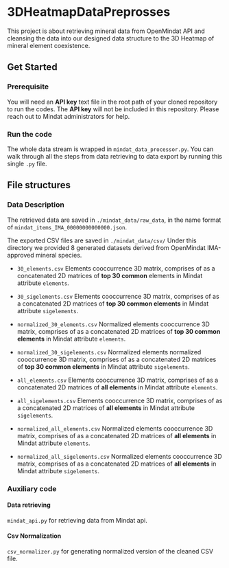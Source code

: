 # 3DHeatmapDataPreprosses
This project is about retrieving mineral data from OpenMindat API and cleansing the data into our designed data structure to the 3D Heatmap of mineral element coexistence.

## Get Started
### Prerequisite 
You will need an **API key** text file in the root path of your cloned repository to run the codes. The **API key** will not be included in this repository. Please reach out to Mindat administrators for help.

### Run the code
The whole data stream is wrapped in `mindat_data_processor.py`. You can walk through all the steps from data retrieving to data export by running this single `.py` file.

## File structures

### Data Description
The retrieved data are saved in `./mindat_data/raw_data`, in the name format of `mindat_items_IMA_00000000000000.json`.

The exported CSV files are saved in `./mindat_data/csv/`
Under this directory we provided 8  generated datasets derived from OpenMindat IMA-approved mineral species.

- `30_elements.csv` Elements cooccurrence 3D matrix, comprises of as a concatenated 2D matrices of **top 30 common** elements in Mindat attribute `elements`.

- `30_sigelements.csv` Elements cooccurrence 3D matrix, comprises of as a concatenated 2D matrices of **top 30 common elements** in Mindat attribute `sigelements`.

- `normalized_30_elements.csv` Normalized elements cooccurrence 3D matrix, comprises of as a concatenated 2D matrices of **top 30 common elements** in Mindat attribute `elements`.

- `normalized_30_sigelements.csv` Normalized elements normalized cooccurrence 3D matrix, comprises of as a concatenated 2D matrices of **top 30 common elements** in Mindat attribute `sigelements`.

- `all_elements.csv` Elements cooccurrence 3D matrix, comprises of as a concatenated 2D matrices of **all elements** in Mindat attribute `elements`.

- `all_sigelements.csv` Elements cooccurrence 3D matrix, comprises of as a concatenated 2D matrices of **all elements** in Mindat attribute `sigelements`.

- `normalized_all_elements.csv` Normalized elements cooccurrence 3D matrix, comprises of as a concatenated 2D matrices of **all elements** in Mindat attribute `elements`.

- `normalized_all_sigelements.csv` Normalized elements cooccurrence 3D matrix, comprises of as a concatenated 2D matrices of **all elements** in Mindat attribute `sigelements`.

### Auxiliary code

#### Data retrieving
`mindat_api.py` for retrieving data from Mindat api.

#### Csv Normalization
`csv_normalizer.py` for generating normalized version of the cleaned CSV file.